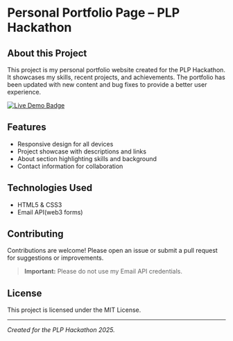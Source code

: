 # Personal Portfolio Page – PLP Hackathon

## About this Project

This project is my personal portfolio website created for the PLP Hackathon. It showcases my skills, recent projects, and achievements. The portfolio has been updated with new content and bug fixes to provide a better user experience.

<a href="https://plphackath0n.netlify.app/" target="_blank">
  <img src="https://img.shields.io/badge/Visit%20Site-Live-blue?style=for-the-badge" alt="Live Demo Badge"/>
</a>


## Features

- Responsive design for all devices
- Project showcase with descriptions and links
- About section highlighting skills and background
- Contact information for collaboration

## Technologies Used

- HTML5 & CSS3
- Email API(web3 forms)

## Contributing

Contributions are welcome! Please open an issue or submit a pull request for suggestions or improvements.

> **Important:** Please do not use my Email API credentials.

## License

This project is licensed under the MIT License.

---

*Created for the PLP Hackathon 2025.*
